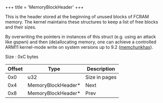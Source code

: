 +++
title = 'MemoryBlockHeader'
+++

This is the header stored at the beginning of unused blocks of FCRAM
memory. The kernel maintains these structures to keep a list of free
blocks and their sizes.

By overwriting the pointers in instances of this struct (e.g. using an
attack like gspwn) and then (de)allocating memory, one can achieve a
controlled ARM11 kernel-mode write on system versions up to 9.2
([memchunkhax](3DS_System_Flaws#Kernel11 "wikilink")).

Size : 0xC bytes

| Offset | Type                | Description   |
|--------|---------------------|---------------|
| 0x0    | u32                 | Size in pages |
| 0x4    | MemoryBlockHeader\* | Next          |
| 0x8    | MemoryBlockHeader\* | Prev          |
